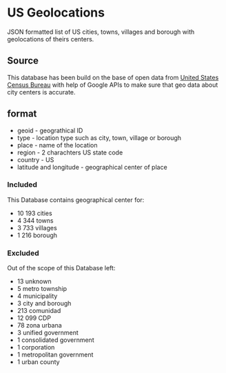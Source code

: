 # US Geolocations
JSON formatted list of US cities, towns, villages and borough with geolocations of theirs centers.

## Source
This database has been build on the base of open data 
from [United States Census Bureau](https://www.census.gov/) 
with help of Google APIs to make sure that geo data about city centers is accurate.

## format
- geoid - geograthical ID
- type - location type such as city, town, village or borough
- place - name of the location
- region - 2 charachters US state code
- country - US
- latitude and longitude - geographical center of place

### Included
This Database contains geographical center for:
- 10 193 cities
- 4 344 towns
- 3 733 villages
- 1 216 borough

### Excluded
Out of the scope of this Database left:
- 13    unknown
- 5     metro township
- 4	    municipality
- 3     city and borough
- 213   comunidad
- 12 099    CDP
- 78    zona urbana					
- 3	    unified government
- 1     consolidated government
- 1     corporation
- 1     metropolitan government
- 1     urban county